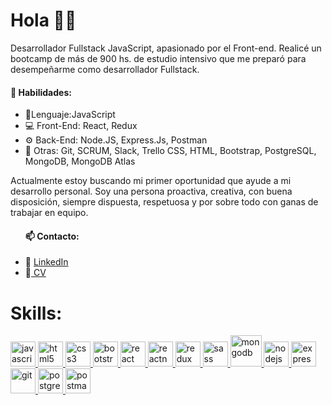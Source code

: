 <h1>Hola 🙋‍♂️</h1>

<p>Desarrollador Fullstack JavaScript, apasionado por el Front-end. Realicé un bootcamp de más de 900 hs. de estudio intensivo que me preparó para desempeñarme como desarrollador Fullstack.</p>

<h4>🧠 Habilidades:</h4>
<ul>
  <li>🌟Lenguaje:JavaScript </li>
  <li>💻 Front-End: React, Redux</li>
  <li>⚙️ Back-End: Node.JS, Express.Js, Postman</li>
  <li>💬 Otras: Git, SCRUM, Slack, Trello
                CSS, HTML, Bootstrap, PostgreSQL,
                MongoDB, MongoDB Atlas  </li>
 
   
  
</ul>



<p>Actualmente estoy buscando mi primer oportunidad que ayude a mi desarrollo personal. Soy una persona proactiva, creativa, con buena disposición, siempre dispuesta, respetuosa y por sobre todo con ganas de trabajar en equipo.</p>
 <ul>
<h4>📫 Contacto:</h4>
<li>📧 <a href="https://www.linkedin.com/in/samuel-cantos-perez-4811a1208/"> LinkedIn </a> </li>
<li>📜<a href="https://www.linkedin.com/feed/update/urn:li:activity:6858446256658796544/"> CV </a> </li>
 </ul>
 
 <h1 align="left">Skills:</h1>
<p align="left">  <a href="https://developer.mozilla.org/en-US/docs/Web/JavaScript" target="_blank"> <img src="https://upload.wikimedia.org/wikipedia/commons/thumb/9/99/Unofficial_JavaScript_logo_2.svg/1024px-Unofficial_JavaScript_logo_2.svg.png" alt="javascript" width="40" height="40"/> </a> 
<a href="https://www.w3.org/html/" target="_blank"> <img src="https://upload.wikimedia.org/wikipedia/commons/thumb/3/38/HTML5_Badge.svg/600px-HTML5_Badge.svg.png" alt="html5" width="40" height="40"/> </a>
<a href="https://www.w3schools.com/css/" target="_blank"> <img src="https://cdn4.iconfinder.com/data/icons/social-media-logos-6/512/121-css3-512.png" alt="css3" width="40" height="40"/> </a> 
<a href="https://getbootstrap.com" target="_blank"> <img src="https://upload.wikimedia.org/wikipedia/commons/thumb/b/b2/Bootstrap_logo.svg/1024px-Bootstrap_logo.svg.png" alt="bootstrap" width="40" height="40"/> </a> 
<a href="https://reactjs.org/" target="_blank"> <img src="https://seeklogo.com/images/R/react-logo-7B3CE81517-seeklogo.com.png" alt="react" width="40" height="40"/> </a> 
<a href="https://reactnative.dev/" target="_blank"> <img src="https://reactnative.dev/img/header_logo.svg" alt="reactnative" width="40" height="40"/> </a> 
<a href="https://redux.js.org" target="_blank"> <img src="https://seeklogo.com/images/R/redux-logo-9CA6836C12-seeklogo.com.png" alt="redux" width="40" height="40"/> </a> <a href="https://sass-lang.com" target="_blank"> <img src="https://upload.wikimedia.org/wikipedia/commons/thumb/9/96/Sass_Logo_Color.svg/1280px-Sass_Logo_Color.svg.png" alt="sass" width="40" height="40"/> </a>
<a href="https://www.mongodb.com/es" target="_blank"> <img src="https://img2.freepng.es/20190111/thz/kisspng-mongodb-logo-database-nosql-postgresql-how-to-create-an-outstanding-tech-stack-clickup-bl-5c391bdf9cff48.4731136215472465596431.jpg" alt="mongodb" width="50" height="50"/> </a>
<a href="https://nodejs.org" target="_blank"> <img src="https://cdn.pixabay.com/photo/2015/04/23/17/41/node-js-736399_960_720.png" alt="nodejs" height="40"/> </a>
<a href="https://expressjs.com" target="_blank"> <img src="https://i.cloudup.com/zfY6lL7eFa-3000x3000.png" alt="express" height="40"/> </a> 
<a href="https://git-scm.com/" target="_blank"> <img src="https://www.vectorlogo.zone/logos/git-scm/git-scm-icon.svg" alt="git" width="40" height="40"/> </a> 
<a href="https://www.postgresql.org" target="_blank"> <img src="https://upload.wikimedia.org/wikipedia/commons/thumb/2/29/Postgresql_elephant.svg/1200px-Postgresql_elephant.svg.png" alt="postgresql" width="40" height="40"/> </a> 
<a href="https://postman.com" target="_blank"> <img src="https://www.vectorlogo.zone/logos/getpostman/getpostman-icon.svg" alt="postman" width="40" height="40"/> </a> 

